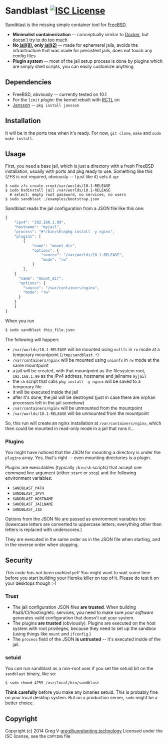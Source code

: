 # Sandblast [![ISC License](https://img.shields.io/badge/license-ISC-red.svg?style=flat)](https://tldrlegal.com/license/-isc-license)

Sandblast is the missing simple container tool for [FreeBSD].

- **Minimalist containerization** -- conceptually similar to [Docker], but [doesn't try to do too much](http://suckless.org/philosophy)
- **No [jail(8)], only [jail(2)]** -- made for ephemeral jails, avoids the infrastructure that was made for persistent jails, does not touch any config files
- **Plugin system** -- most of the jail setup process is done by plugins which are simply shell scripts, you can easily customize anything

[FreeBSD]: https://www.FreeBSD.org
[Docker]: http://docker.io
[jail(2)]: https://www.FreeBSD.org/cgi/man.cgi?query=jail&apropos=0&sektion=2&arch=default&format=html
[jail(8)]: https://www.FreeBSD.org/cgi/man.cgi?query=jail&apropos=0&sektion=8&arch=default&format=html

## Dependencies

- FreeBSD, obviously -- currently tested on 10.1
- *For the `limit` plugin*: the kernel rebuilt with [RCTL](https://wiki.freebsd.org/Hierarchical_Resource_Limits) on
- [Jansson](http://www.digip.org/jansson/) -- `pkg install jansson`

## Installation

It will be in the ports tree when it's ready.
For now, `git clone`, `make` and `sudo make install`.

## Usage

First, you need a base jail, which is just a directory with a fresh FreeBSD installation, usually with ports and pkg ready to use.
Something like this (ZFS is not required, obviously -- I just like it) sets it up:

```shell
$ sudo zfs create zroot/var/worlds/10.1-RELEASE
$ sudo bsdinstall jail /var/worlds/10.1-RELEASE
  # select: empty root password, no services, no users
$ sudo sandblast ./examples/bootstrap.json
```

Sandblast reads the jail configuration from a JSON file like this one:

```javascript
{
	"ipv4": "192.168.1.99",
	"hostname": "myjail",
	"process": "#!/bin/sh\npkg install -y nginx",
	"plugins": [
		{
			"name": "mount_dir",
			"options": {
				"source": "/var/worlds/10.1-RELEASE",
				"mode": "ro"
			}
		},
    {
      "name": "mount_dir",
      "options": {
        "source": "/var/containers/nginx",
        "mode": "rw"
      }
    }
	]
}
```

When you run

```bash
$ sudo sandblast this_file.json
```

The following will happen:

- `/var/worlds/10.1-RELEASE` will be mounted using `nullfs` in `ro` mode at a temporary mountpoint (`/tmp/sandblast.*`)
- `/var/containers/nginx` will be mounted using `unionfs` in `rw` mode at the same mountpoint
- a jail will be created, with that mountpoint as the filesystem root, `192.168.1.99` as the IPv4 address, hostname and jailname `myjail`
- the `sh` script that calls `pkg install -y nginx` will be saved to a temporary file
- it will be executed inside the jail
- after it's done, the jail will be destroyed (just in case there are orphan processes left in the jail somehow)
- `/var/containers/nginx` will be unmounted from the mountpoint
- `/var/worlds/10.1-RELEASE` will be unmounted from the mountpoint

So, this run will create an nginx installation at `/var/containers/nginx`, which then could be mounted in read-only mode in a jail that runs it...

### Plugins

You might have noticed that the JSON for mounting a directory is under the `plugins` array.
Yes, that's right -- even mounting directories is a plugin.

Plugins are executables (typically `/bin/sh` scripts) that accept one command line argument (either `start` or `stop`) and the following environment variables:

- `SANDBLAST_PATH`
- `SANDBLAST_IPV4`
- `SANDBLAST_HOSTNAME`
- `SANDBLAST_JAILNAME`
- `SANDBLAST_JID`

Options from the JSON file are passed as environment variables too (lowercase letters are converted to uppercase letters; everything other than letters is replaced with underscores.)

They are executed in the same order as in the JSON file when starting, and in the reverse order when stopping.

## Security

*This code has not been audited yet!*
You might want to wait some time before you start building your Heroku killer on top of it.
Please do test it on your desktops though :-)

### Trust

- The jail configuration JSON files **are trusted**.
  When building PaaS/CI/hosting/etc. services, you need to make sure *your software* generates valid configuration that doesn't eat your system.
- The plugins **are trusted** (obviously).
  Plugins are executed on the host system with root privileges, because they need to set up the sandbox (using things like `mount` and `ifconfig`.)
- The `process` field of the JSON **is untrusted** -- it's executed inside of the jail.

### setuid

You *can* run sandblast as a non-root user if you set the setuid bit on the `sandblast` binary, like so:

```shell
$ sudo chmod 4755 /usr/local/bin/sandblast
```

**Think carefully** before you make any binaries setuid.
This is probably fine on your local desktop system.
But on a production server, `sudo` might be a better choice.

## Copyright

Copyright (c) 2014 Greg V <greg@unrelenting.technology>
Licensed under the ISC license, see the `COPYING` file
